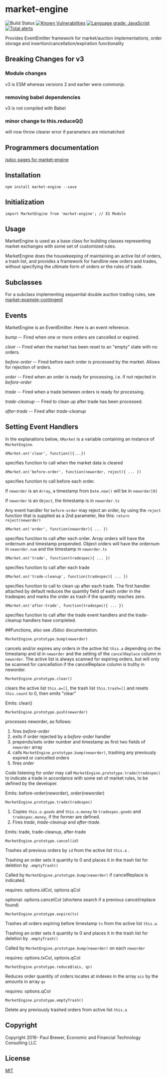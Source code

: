 # market-engine

![Build Status](https://github.com/DrPaulBrewer/market-engine/actions/workflows/node.js.yml/badge.svg)
[![Known Vulnerabilities](https://snyk.io/test/github/DrPaulBrewer/market-engine/badge.svg)](https://snyk.io/test/github/DrPaulBrewer/market-engine)
[![Language grade: JavaScript](https://img.shields.io/lgtm/grade/javascript/g/DrPaulBrewer/market-engine.svg?logo=lgtm&logoWidth=18)](https://lgtm.com/projects/g/DrPaulBrewer/market-engine/context:javascript)
[![Total alerts](https://img.shields.io/lgtm/alerts/g/DrPaulBrewer/market-engine.svg?logo=lgtm&logoWidth=18)](https://lgtm.com/projects/g/DrPaulBrewer/market-engine/alerts/)

Provides EventEmitter framework for market/auction implementations, order storage and insertion/cancellation/expiration functionality

## Breaking Changes for v3

### Module changes
v3 is ESM whereas versions 2 and earlier were commonjs.

### removing babel dependencies
v3 is not compiled with Babel

### minor change to this.reduceQ()
will now throw clearer error if parameters are mismatched

## Programmers documentation

[jsdoc pages for market-engine](https://drpaulbrewer.github.io/market-engine/)

## Installation

    npm install market-engine --save

## Initialization

    import MarketEngine from 'market-engine'; // ES Module

## Usage

MarketEngine is used as a base class for building classes representing market exchanges with some set of customized rules.  

MarketEngine does the housekeeping of maintaining an active list of orders, a trash list, and provides a framework for handline new orders and trades,
without specifying the ultimate form of orders or the rules of trade.  

## Subclasses

For a subclass implementing sequential double auction trading rules, see [market-example-contingent](https://www.npmjs.com/package/market-example-contingent)

## Events

MarketEngine is an EventEmitter.  Here is an event reference.  

*bump* -- Fired when one or more orders are cancelled or expired.  

*clear* -- Fired when the market has been reset to an "empty" state with no orders.

*before-order* -- Fired before each order is processed by the market.  Allows for rejection of orders.

*order* -- Fired when an order is ready for processing, i.e. if not rejected in *before-order*

*trade* -- Fired when a trade between orders is ready for processing.

*trade-cleanup* -- Fired to clean up after trade has been processed.

*after-trade* -- Fired after *trade-cleanup*

## Setting Event Handlers

In the explanations below, `XMarket` is a variable containing an instance of `MarketEngine`.

    XMarket.on('clear', function(){...})

specifies function to call when the market data is cleared

    XMarket.on('before-order', function(neworder, reject){ ... })

specifies function to call before each order.

If `neworder` is an `Array`, a timestamp from `Date.now()` will be in `neworder[0]`

If `neworder` is an `Object`, the timestamp is in `neworder.ts`

Any event handler for `before-order` may reject an order, by using the `reject` function that is supplied
as a 2nd parameter, like this:  `return reject(neworder)`

    XMarket.on('order', function(neworder){ ... })

specifies function to call after each order.  Array orders will have the ordernum and timestamp
prepended.  Object orders will have the ordernum in `neworder.num` and the timestamp in `neworder.ts`

    XMarket.on('trade', function(tradespec){ ... })

specifies function to call after each trade

    XMarket.on('trade-cleanup', function(tradespec){ ... })

specifies function to call to clean up after each trade.  The first handler attached by default reduces the quantity
field of each order in the tradespec and marks the order as trash if the quantity reaches zero.

    XMarket.on('after-trade', function(tradespec){ ... })

specifies function to call after the trade event handlers and the trade-cleanup handlers have completed.

##Functions, also see JSdoc documentation.

    MarketEngine.prototype.bump(neworder)

cancels and/or expires any orders in the active list `this.a` depending on the timestamp and id in `neworder`
and the setting of the `cancelReplace` column in `neworder`.  The active list is always scanned for expiring orders,
but will only be scanned for cancellation if the cancelReplace column is truthy in neworder.

    MarketEngine.prototype.clear()

clears the active list `this.a=[]`, the trash list `this.trash=[]` and resets `this.count` to 0, then emits "clear"

Emits: clear()

    MarketEngine.prototype.push(neworder)

processes neworder, as follows:

1. fires  *before-order*
1. exits if order rejected by a *before-order* handler
1. prepends/sets order number and timestamp as first two fields of `neworder` array
1. calls `MarketEngine.prototype.bump(neworder)`, trashing any previously expired or cancelled orders
1. fires *order*

Code listening for *order* may call `MarketEngine.prototype.trade(tradespec)` to indicate a trade in accordance
with some set of market rules, to be defined by the developer.

Emits: before-order(neworder), order(neworder)

    MarketEngine.prototype.trade(tradespec)

1. Copies `this.o.goods` and `this.o.money` to `tradespec.goods` and `tradespec.money`, if the former are defined.
2. Fires  *trade*, *trade-cleanup* and *after-trade*.


Emits: trade, trade-cleanup, after-trade

    MarketEngine.prototype.cancel(id)

Trashes all previous orders by `id` from the active list `this.a` .  

Trashing an order sets it quantity to 0 and places it in the trash list for deletion by `.emptyTrash()`

Called by `MarketEngine.prototype.bump(neworder)` if cancelReplace is indicated.

requires:  options.idCol, options.qCol

optional:  options.cancelCol (shortens search if a previous cancel/replace found)

    MarketEngine.prototype.expire(ts)

Trashes all orders expiring before timestamp `ts` from the active list `this.a`.  

Trashing an order sets it quantity to 0 and places it in the trash list for deletion by `.emptyTrash()`

Called by `MarketEngine.prototype.bump(neworder)` on each `neworder`

requires: options.txCol, options.qCol

    MarketEngine.prototype.reduceQ(ais, qs)

Reduces order quantity of orders locates at indexes in the array `ais` by the amounts in array `qs`

requires: options.qCol

    MarketEngine.prototype.emptyTrash()

Delete any previously trashed orders from active list `this.a`


## Copyright

Copyright 2016- Paul Brewer, Economic and Financial Technology Consulting LLC

## License

[MIT](./LICENSE.md)
